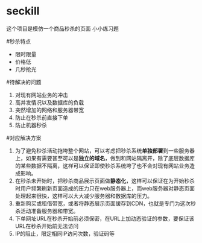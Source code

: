 # seckill
这个项目是模仿一个商品秒杀的页面
小小练习题

#秒杀特点  

- 限时限量
- 价格低
- 几秒抢光

#待解决的问题

1. 对现有网站业务的冲击
2. 高并发情况以及数据库的负载
3. 突然增加的网络和服务器带宽
4. 防止在秒杀前直接下单
5. 防止机器秒杀

#对应解决方案

1. 为了避免秒杀活动拖垮整个网站，可以考虑把秒杀系统**单独部署**到一些服务器上，如果有需要甚至可以是**独立的域名**，做到和网站隔离开，除了底层数据库的某些数据不隔离，这样可以保证即使秒杀系统垮了也不会对现有网站业务造成影响。
2. 在秒杀未开始时，把秒杀商品展示页面做**静态化**，这样可以保证在为开始秒杀时用户频繁刷新页面造成的压力只在web服务器上，而web服务器对静态页面处理起来很快，这样可以大大减少服务器和数据库的压力。
3. 重新购买或租借带宽，或者将静态展示页面缓存到CDN，也就是专门为这次秒杀活动准备服务器和带宽。
4. 下单网址URL在秒杀开始前必须保密，在URL上加动态验证的参数，要保证该URL在秒杀开始前无法访问
5. IP的阻止，限定相同IP访问次数，验证码等



